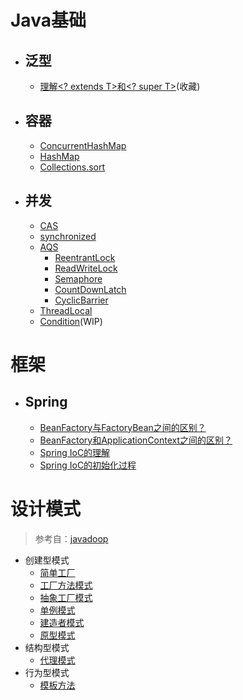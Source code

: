 # Java基础
- ## 泛型
    - [理解<? extends T>和<? super T>](./mds/java-base/jb-1.md)(收藏)

- ## 容器
    -   [ConcurrentHashMap](./mds/concurrency/c-1.md)
    -   [HashMap](./mds/concurrency/c-2.md)
    -   [Collections.sort](./mds/java-base/jb-2.md)

- ## 并发
    -   [CAS](./mds/concurrency/c-3.md)
    -   [synchronized](./mds/concurrency/c-4.md)
    -   [AQS](./mds/concurrency/c-5.md)
        -   [ReentrantLock](./mds/concurrency/c-5-1.md)
        -   [ReadWriteLock](./mds/concurrency/c-5-2.md)
        -   [Semaphore](./mds/concurrency/c-5-3.md)
        -   [CountDownLatch](./mds/concurrency/c-5-4.md)
        -   [CyclicBarrier](./mds/concurrency/c-5-5.md)
    -   [ThreadLocal](./mds/concurrency/c-6.md)
    -   [Condition](./mds/concurrency/c-7.md)(WIP)

# 框架
- ## Spring
    -   [BeanFactory与FactoryBean之间的区别？](./mds/spring/sp-1.md)
    -   [BeanFactory和ApplicationContext之间的区别？](./mds/spring/sp-2.md) 
    -   [Spring IoC的理解](./mds/spring/sp-3.md)
    -   [Spring IoC的初始化过程](./mds/spring/sp-4.md)

# 设计模式

> 参考自：[javadoop](https://javadoop.com/post/design-pattern)
-   创建型模式
    -   [简单工厂](./mds/design-model/ds-create-0.md)
    -   [工厂方法模式](./mds/design-model/ds-create-1.md)
    -   [抽象工厂模式](#user-content-ds-2)
    -   [单例模式](#user-content-ds-3)
    -   [建造者模式](#user-content-ds-4)
    -   [原型模式](#user-content-ds-5)
-   结构型模式
    -   [代理模式](/mds/design-model/ds-structure-0.md)
-   行为型模式
    -   [模板方法](./mds/design-model/ds-behavior-0.md)